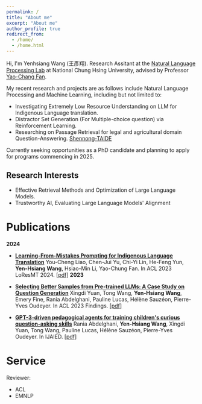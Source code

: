 ```yaml
---
permalink: /
title: "About me"
excerpt: "About me"
author_profile: true
redirect_from: 
  - /home/
  - /home.html
---
```


Hi, I'm Yenhsiang Wang (王彥翔). Research Assitant at the [Natural Language Processing Lab](https://nlpnchu.org/) at National Chung Hsing University, advised by  Professor [Yao-Chang Fan](https://yfan.nlpnchu.org/). 


My recent research and projects are as follows include Natural Language Processing and Machine Learning, including but not limited to:

- Investigating Extremely Low Resource Understanding on LLM for Indigenous Language translation.
- Distractor Set Generation (For Multiple-choice question) via Reinforcement Learning.
- Researching on Passage Retrieval for legal and agricultural domain Question-Answering. [Shennong-TAIDE](https://demetergptv2.nlpnchu.org/index.html)

Currently seeking opportunities as a PhD candidate and planning to apply for programs commencing in 2025.


## Research Interests
* Effective Retrieval Methods and Optimization of Large Language Models.
* Trustworthy AI, Evaluating Large Language Models' Alignment

# Publications
**2024**
- **[Learning-From-Mistakes Prompting for Indigenous Language Translation](https://arxiv.org/abs/2407.13343v1)** You-Cheng Liao, Chen-Jui Yu, Chi-Yi Lin, He-Feng Yun, **Yen-Hsiang Wang**, Hsiao-Min Li, Yao-Chung Fan.
 In ACL 2023 LoResMT 2024. [[pdf]](https://arxiv.org/pdf/2407.13343v1)
**2023**
- **[Selecting Better Samples from Pre-trained LLMs: A Case Study on Question Generation](https://arxiv.org/abs/2209.11000)** Xingdi Yuan, Tong Wang, **Yen-Hsiang Wang**, Emery Fine, Rania Abdelghani, Pauline Lucas, Hélène Sauzéon, Pierre-Yves Oudeyer. In ACL 2023 Findings. [[pdf]](https://arxiv.org/pdf/2209.11000.pdf)


- **[GPT-3-driven pedagogical agents for training children's curious question-asking skills](https://arxiv.org/pdf/2211.14228.pdf)** Rania Abdelghani, **Yen-Hsiang Wang**, Xingdi Yuan, Tong Wang, Pauline Lucas, Hélène Sauzéon, Pierre-Yves Oudeyer. In IJAIED. [[pdf]](https://arxiv.org/pdf/2211.14228.pdf)

# Service
Reviewer:
* ACL
* EMNLP
